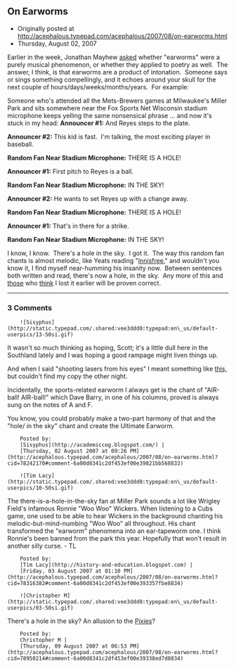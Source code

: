 ## On Earworms

 * Originally posted at http://acephalous.typepad.com/acephalous/2007/08/on-earworms.html
 * Thursday, August 02, 2007



Earlier in the week, Jonathan Mayhew [asked](http://jonathanmayhew.blogspot.com/2007/07/questions-on-earworm.html) whether "earworms" were a purely musical phenomenon, or whether they applied to poetry as well.  The answer, I think, is that earworms are a product of intonation.  Someone says or sings something compellingly, and it echoes around your skull for the next couple of hours/days/weeks/months/years.  For example:

Someone who's attended all the Mets-Brewers games at Milwaukee's Miller Park and sits somewhere near the Fox Sports Net Wisconsin stadium microphone keeps yelling the same nonsensical phrase ... and now it's stuck in my head:
**Announcer #1:** And Reyes steps to the plate.

**Announcer #2:** This kid is fast.  I'm talking, the most exciting player in baseball.

**Random Fan Near Stadium Microphone:** THERE IS A HOLE!

**Announcer #1:** First pitch to Reyes is a ball.

**Random Fan Near Stadium Microphone:** IN THE SKY!

**Announcer #2:** He wants to set Reyes up with a change away.

**Random Fan Near Stadium Microphone:** THERE IS A HOLE!

**Announcer #1:** That's in there for a strike.

**Random Fan Near Stadium Microphone:** IN THE SKY!

I know, I know.  There's a hole in the sky.  I got it.  The way this random fan chants is almost melodic, like Yeats reading "[Innisfree](http://students.depaul.edu/~tstukel/atd12.htm)," and wouldn't you know it, I find myself near-humming his insanity now.  Between sentences both written and read, there's now a hole, in the sky.  Any more of this and [those](http://academiccog.blogspot.com/) who [think](http://acephalous.typepad.com/acephalous/2007/07/re-re-social-da.html#comment-78012998) I lost it earlier will be proven correct.

		

* * *

### 3 Comments 

		

                
[]()

	

		![Sisyphus](http://static.typepad.com/.shared:vee3ddd0:typepad:en\_us/default-userpics/13-50si.gif)
	

	

		

It wasn't so much thinking as hoping, Scott; it's a little dull here in the Southland lately and I was hoping a good rampage might liven things up. 

And when I said "shooting lasers from his eyes" I meant something like [this,](http://academiccog.blogspot.com/2007/08/deconstructionist-superheroes.html) but couldn't find my copy the other night. 

Incidentally, the sports-related earworm I always get is the chant of "AIR-ball! AIR-ball!" which Dave Barry, in one of his columns, proved is always sung on the notes of A and F. 

You know, you could probably make a two-part harmony of that and the "hole/ in the sky" chant and create the Ultimate Earworm.

	

		Posted by:
		[Sisyphus](http://academiccog.blogspot.com/) |
		[Thursday, 02 August 2007 at 09:26 PM](http://acephalous.typepad.com/acephalous/2007/08/on-earworms.html?cid=78242170#comment-6a00d8341c2df453ef00e39821bb568833)

[]()

	

		![Tim Lacy](http://static.typepad.com/.shared:vee3ddd0:typepad:en\_us/default-userpics/10-50si.gif)
	

	

		

The there-is-a-hole-in-the-sky fan at Miller Park sounds a lot like Wrigley Field's infamous Ronnie "Woo Woo" Wickers.  When listening to a Cubs game, one used to be able to hear Wickers in the background chanting his melodic-but-mind-numbing "Woo Woo" all throughout.  His chant transformed the "earworm" phenomena into an ear-tapeworm one. I think Ronnie's been banned from the park this year.  Hopefully that won't result in another silly curse. - TL

	

		Posted by:
		[Tim Lacy](http://history-and-education.blogspot.com) |
		[Friday, 03 August 2007 at 01:10 PM](http://acephalous.typepad.com/acephalous/2007/08/on-earworms.html?cid=78316382#comment-6a00d8341c2df453ef00e393357fbe8834)

[]()

	

		![Christopher M](http://static.typepad.com/.shared:vee3ddd0:typepad:en\_us/default-userpics/03-50si.gif)
	

	

		

There's a hole in the sky?  An allusion to the [Pixies](http://www.seeklyrics.com/lyrics/Pixies/Monkey-Gone-To-Heaven.html)?

	

		Posted by:
		Christopher M |
		[Thursday, 09 August 2007 at 06:53 PM](http://acephalous.typepad.com/acephalous/2007/08/on-earworms.html?cid=78950214#comment-6a00d8341c2df453ef00e39338ed7d8834)

		

        